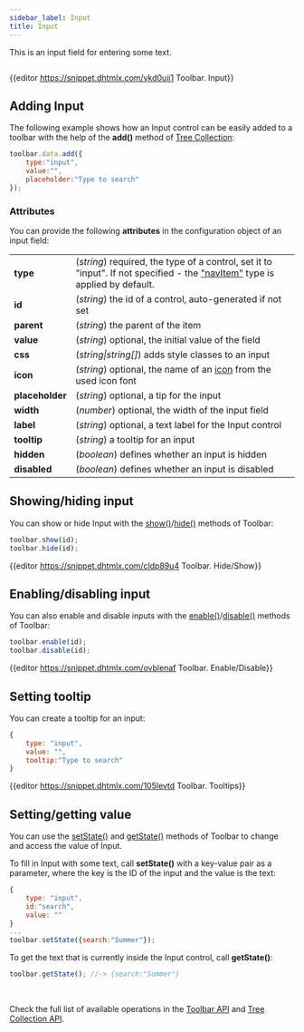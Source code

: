 ```yaml
---
sidebar_label: Input
title: Input
---          
```




This is an input field for entering some text. 

<img src="toolbar/input.png" alt=""/>

{{editor	https://snippet.dhtmlx.com/ykd0uii1	Toolbar. Input}}

## Adding Input

The following example shows how an Input control can be easily added to a toolbar with the help of the **add()** method of [Tree Collection](tree_collection/api/refs/treecollection.md):

~~~js
toolbar.data.add({
	type:"input",
	value:"",
	placeholder:"Type to search"
});
~~~


### Attributes

You can provide the following **attributes** in the configuration object of an input field:

<table class="webixdoc_links">
	<tbody>
        <tr>
			<td class="webixdoc_links0"><b>type</b></td>
			<td>(<i>string</i>) required, the type of a control, set it to "input". If not specified - the <a href="https://docs.dhtmlx.com/suite/toolbar__navitem.html">"navItem"</a> type is applied by default.</td>
		</tr>
		<tr>
			<td class="webixdoc_links0"><b>id</b></td>
			<td>(<i>string</i>) the id of a control, auto-generated if not set</td>
		</tr>
        <tr>
			<td class="webixdoc_links0"><b>parent</b></td>
			<td>(<i>string</i>) the parent of the item</td>
		</tr>
        <tr>
			<td class="webixdoc_links0"><b>value</b></td>
			<td>(<i>string</i>) optional, the initial value of the field</td>
		</tr>
        <tr>
			<td class="webixdoc_links0"><b>css</b></td>
			<td>(<i>string|string[]</i>) adds style classes to an input </td>
		</tr>
		<tr>
			<td class="webixdoc_links0"><b>icon</b></td>
			<td>(<i>string</i>) optional, the name of an <a href="https://docs.dhtmlx.com/suite/toolbar__customization.html#icons">icon</a> from the used icon font</td>
		</tr>
		<tr>
			<td class="webixdoc_links0"><b>placeholder</b></td>
			<td>(<i>string</i>) optional, a tip for the input</td>
		</tr>
		<tr>
			<td class="webixdoc_links0"><b>width</b></td>
			<td>(<i>number</i>) optional, the width of the input field</td>
		</tr>
		<tr>
			<td class="webixdoc_links0"><b>label</b></td>
			<td>(<i>string</i>) optional, a text label for the Input control</td>
		</tr>
		<tr>
			<td class="webixdoc_links0"><b>tooltip</b></td>
			<td>(<i>string</i>) a tooltip for an input</td>
		</tr>
        <tr>
			<td class="webixdoc_links0"><b>hidden</b></td>
			<td>(<i>boolean</i>) defines whether an input is hidden</td>
		</tr>
		<tr>
			<td class="webixdoc_links0"><b>disabled</b></td>
			<td>(<i>boolean</i>) defines whether an input is disabled</td>
		</tr>
    </tbody>
</table>



## Showing/hiding input 

You can show or hide Input with the [show()](toolbar/api/toolbar_show_method.md)/[hide()](toolbar/api/toolbar_hide_method.md) methods of Toolbar:

~~~js
toolbar.show(id);
toolbar.hide(id);
~~~

{{editor	https://snippet.dhtmlx.com/cldp89u4	Toolbar. Hide/Show}}

## Enabling/disabling input

You can also enable and disable inputs with the [enable()](toolbar/api/toolbar_enable_method.md)/[disable()](toolbar/api/toolbar_disable_method.md) methods of Toolbar:

~~~js
toolbar.enable(id);
toolbar.disable(id);
~~~

{{editor	https://snippet.dhtmlx.com/ovblenaf	Toolbar. Enable/Disable}}

## Setting tooltip

You can create a tooltip for an input:

~~~js
{
	type: "input",
	value: "",
	tooltip:"Type to search"
}
~~~

{{editor	https://snippet.dhtmlx.com/105levtd	Toolbar. Tooltips}}

## Setting/getting value

You can use the [setState()](toolbar/api/toolbar_setstate_method.md) and [getState()](toolbar/api/toolbar_getstate_method.md) methods of Toolbar to change and access the value of Input.

To fill in Input with some text, call **setState()** with a key-value pair as a parameter, where the key is the ID of the input and the value is the text:

~~~js
{
	type: "input",
	id:"search",
	value: ""
}
...
toolbar.setState({search:"Summer"});
~~~

To get the text that is currently inside the Input control, call **getState()**:

~~~js
toolbar.getState(); //-> {search:"Summer"}
~~~

<br/>

Check the full list of available operations in the [Toolbar API](toolbar/api/refs/toolbar.md) and [Tree Collection API](tree_collection/api/refs/treecollection.md).

